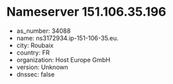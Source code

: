 # Nameserver 151.106.35.196

* as_number: 34088
* name: ns3172934.ip-151-106-35.eu.
* city: Roubaix
* country: FR
* organization: Host Europe GmbH
* version: Unknown
* dnssec: false
